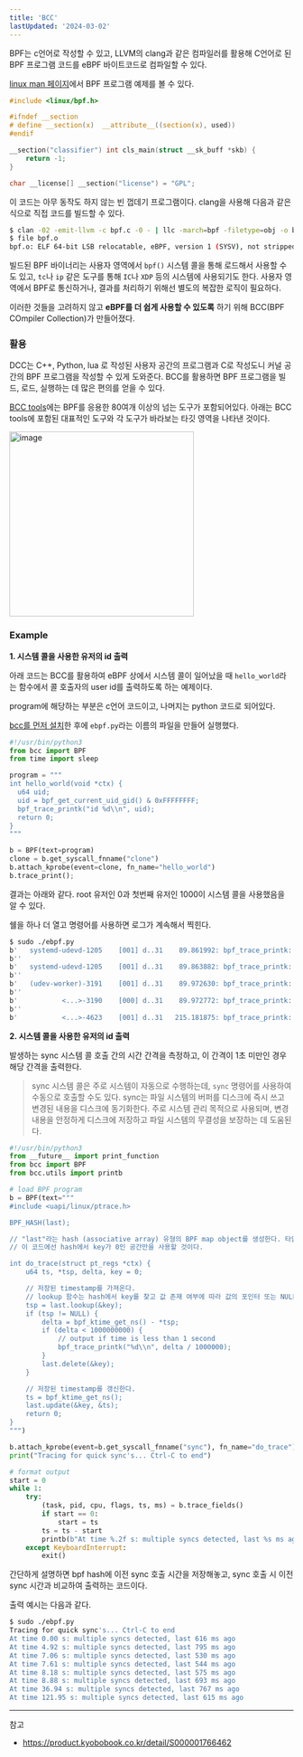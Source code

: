 ```yaml
---
title: 'BCC'
lastUpdated: '2024-03-02'
---
```


BPF는 c언어로 작성할 수 있고, LLVM의 clang과 같은 컴파일러를 활용해 C언어로 된 BPF 프로그램 코드를 eBPF 바이트코드로 컴파일할 수 있다. 

[linux man 페이지](https://man7.org/linux/man-pages/man8/BPF.8.html)에서 BPF 프로그램 예제를 볼 수 있다.

```c
#include <linux/bpf.h>

#ifndef __section
# define __section(x)  __attribute__((section(x), used))
#endif

__section("classifier") int cls_main(struct __sk_buff *skb) {
    return -1;
}

char __license[] __section("license") = "GPL";
```

이 코드는 아무 동작도 하지 않는 빈 껍데기 프로그램이다. clang을 사용해 다음과 같은 식으로 직접 코드를 빌드할 수 있다.

```bash
$ clan -02 -emit-llvm -c bpf.c -0 - | llc -march=bpf -filetype=obj -o bpf.o
$ file bpf.o
bpf.o: ELF 64-bit LSB relocatable, eBPF, version 1 (SYSV), not stripped
```

빌드된 BPF 바이너리는 사용자 영역에서 `bpf()` 시스템 콜을 통해 로드해서 사용할 수도 있고, `tc`나 `ip` 같은 도구를 통해 `IC`나 `XDP` 등의 시스템에 사용되기도 한다. 사용자 영역에서 BPF로 통신하거나, 결과를 처리하기 위해선 별도의 복잡한 로직이 필요하다.

이러한 것들을 고려하지 않고 **eBPF를 더 쉽게 사용할 수 있도록** 하기 위해 BCC(BPF COmpiler Collection)가 만들어졌다.

### 활용

DCC는 C++, Python, lua 로 작성된 사용자 공간의 프로그램과 C로 작성도니 커널 공간의 BPF 프로그램을 작성할 수 있게 도와준다. BCC를 활용하면 BPF 프로그램을 빌드, 로드, 실행하는 데 많은 편의를 얻을 수 있다.

[BCC tools](https://github.com/iovisor/bcc/tree/master/tools)에는 BPF를 응용한 80여개 이상의 넘는 도구가 포함되어있다. 아래는 BCC tools에 포함된 대표적인 도구와 각 도구가 바라보는 타깃 영역을 나타낸 것이다.

<img width="327" alt="image" src="https://github.com/rlaisqls/TIL/assets/81006587/d8f58fa4-02eb-435f-bf40-0224df718f9d">

### Example

**1. 시스템 콜을 사용한 유저의 id 출력**

아래 코드는 BCC를 활용하여 eBPF 상에서 시스템 콜이 일어났을 때 `hello_world`라는 함수에서 콜 호출자의 user id를 출력하도록 하는 예제이다. 

program에 해당하는 부분은 c언어 코드이고, 나머지는 python 코드로 되어있다.

[bcc를 먼저 설치](https://github.com/iovisor/bcc/blob/master/INSTALL.md#amazon-linux-1---binary)한 후에 `ebpf.py`라는 이름의 파일을 만들어 실행했다.

```python
#!/usr/bin/python3
from bcc import BPF
from time import sleep

program = """
int hello_world(void *ctx) {
  u64 uid;
  uid = bpf_get_current_uid_gid() & 0xFFFFFFFF;
  bpf_trace_printk("id %d\\n", uid);
  return 0;
}
"""

b = BPF(text=program)
clone = b.get_syscall_fnname("clone")
b.attach_kprobe(event=clone, fn_name="hello_world")
b.trace_print();
```

결과는 아래와 같다. root 유저인 0과 첫번째 유저인 1000이 시스템 콜을 사용했음을 알 수 있다.

쉘을 하나 더 열고 명령어를 사용하면 로그가 계속해서 찍힌다.

```bash
$ sudo ./ebpf.py
b'   systemd-udevd-1205    [001] d..31    89.861992: bpf_trace_printk: id 0'
b''
b'   systemd-udevd-1205    [001] d..31    89.863882: bpf_trace_printk: id 0'
b''
b'   (udev-worker)-3191    [001] d..31    89.972630: bpf_trace_printk: id 0'
b''
b'           <...>-3190    [000] d..31    89.972772: bpf_trace_printk: id 0'
b''
b'           <...>-4623    [001] d..31   215.181875: bpf_trace_printk: id 1000'
```

**2. 시스템 콜을 사용한 유저의 id 출력**

발생하는 sync 시스템 콜 호출 간의 시간 간격을 측정하고, 이 간격이 1초 미만인 경우 해당 간격을 출력한다.

> sync 시스템 콜은 주로 시스템이 자동으로 수행하는데, `sync` 명령어를 사용하여 수동으로 호출할 수도 있다. sync는 파일 시스템의 버퍼를 디스크에 즉시 쓰고 변경된 내용을 디스크에 동기화한다. 주로 시스템 관리 목적으로 사용되며, 변경 내용을 안정하게 디스크에 저장하고 파일 시스템의 무결성을 보장하는 데 도움된다.

```python
#!/usr/bin/python3
from __future__ import print_function
from bcc import BPF
from bcc.utils import printb

# load BPF program
b = BPF(text="""
#include <uapi/linux/ptrace.h>

BPF_HASH(last);

// "last"라는 hash (associative array) 유형의 BPF map object를 생성한다. 타입을 지정하지 않았기에 키 값 모두 기본적으로 u64 타입이 된다. 
// 이 코드에선 hash에서 key가 0인 공간만을 사용할 것이다. 

int do_trace(struct pt_regs *ctx) {
    u64 ts, *tsp, delta, key = 0;

    // 저장된 timestamp를 가져온다.
    // lookup 함수는 hash에서 key를 찾고 값 존재 여부에 따라 값의 포인터 또는 NULL을 반환한다.
    tsp = last.lookup(&key); 
    if (tsp != NULL) {
        delta = bpf_ktime_get_ns() - *tsp;
        if (delta < 1000000000) {
            // output if time is less than 1 second
            bpf_trace_printk("%d\\n", delta / 1000000);
        }
        last.delete(&key);
    }

    // 저장된 timestamp를 갱신한다.
    ts = bpf_ktime_get_ns();
    last.update(&key, &ts);
    return 0;
}
""")

b.attach_kprobe(event=b.get_syscall_fnname("sync"), fn_name="do_trace")
print("Tracing for quick sync's... Ctrl-C to end")

# format output
start = 0
while 1:
    try:
        (task, pid, cpu, flags, ts, ms) = b.trace_fields()
        if start == 0:
            start = ts
        ts = ts - start
        printb(b"At time %.2f s: multiple syncs detected, last %s ms ago" % (ts, ms))
    except KeyboardInterrupt:
        exit()
```

간단하게 설명하면 bpf hash에 이전 sync 호출 시간을 저장해놓고, sync 호출 시 이전 sync 시간과 비교하여 출력하는 코드이다. 

출력 예시는 다음과 같다.

```bash
$ sudo ./ebpf.py
Tracing for quick sync's... Ctrl-C to end
At time 0.00 s: multiple syncs detected, last 616 ms ago
At time 4.92 s: multiple syncs detected, last 795 ms ago
At time 7.06 s: multiple syncs detected, last 530 ms ago
At time 7.61 s: multiple syncs detected, last 544 ms ago
At time 8.18 s: multiple syncs detected, last 575 ms ago
At time 8.88 s: multiple syncs detected, last 693 ms ago
At time 36.94 s: multiple syncs detected, last 767 ms ago
At time 121.95 s: multiple syncs detected, last 615 ms ago
```

---
참고
- https://product.kyobobook.co.kr/detail/S000001766462